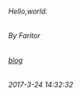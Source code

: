 ###### Hello,world.
###### By Faritor 
###### [blog](https://www.unmz.net/)
###### 2017-3-24 14:32:32
